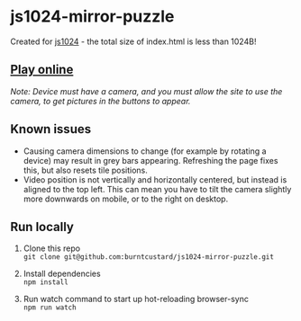# js1024-mirror-puzzle

Created for [js1024](https://js1024.fun) - the total size of index.html is less than 1024B!

## [Play online](https://burnt.io/js1024-mirror-puzzle)

_Note: Device must have a camera, and you must allow the site to use the camera, to get pictures in the buttons to appear._

## Known issues

- Causing camera dimensions to change (for example by rotating a device) may result in grey bars appearing. Refreshing the page fixes this, but also resets tile positions.
- Video position is not vertically and horizontally centered, but instead is aligned to the top left. This can mean you have to tilt the camera slightly more downwards on mobile, or to the right on desktop.

## Run locally

1. Clone this repo  
  `git clone git@github.com:burntcustard/js1024-mirror-puzzle.git`

2. Install dependencies  
  `npm install`

3. Run watch command to start up hot-reloading browser-sync  
  `npm run watch`
